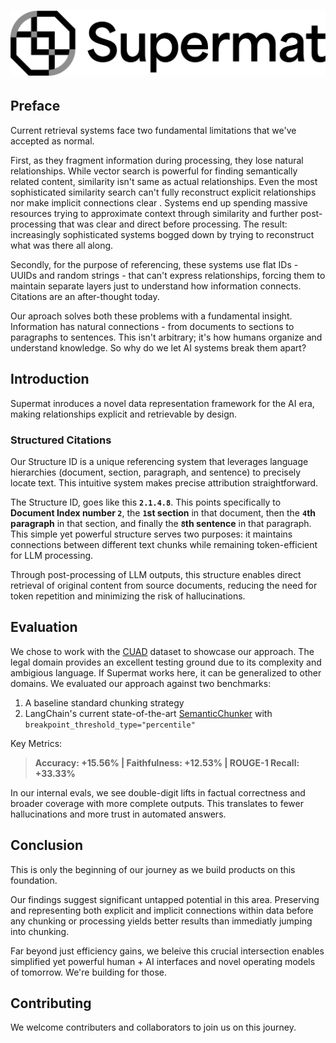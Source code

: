 # ![supermat](docs/assets/supermat-logo-black-sub.png "supermat")


## Preface

Current retrieval systems face two fundamental limitations that we've accepted as normal. 

First, as they fragment information during processing, they lose natural relationships. 
While vector search is powerful for finding semantically related content, similarity isn't same as actual relationships. Even the most sophisticated similarity search can't fully reconstruct explicit relationships nor make implicit connections clear . Systems end up spending massive resources trying to approximate context through similarity and further post-processing that was clear and direct before processing. 
The result:  increasingly sophisticated systems bogged down by trying to reconstruct what was there all along. 

Secondly, for the purpose of referencing, these systems use flat IDs - UUIDs and random strings - that can't express relationships, forcing them to maintain separate layers just to understand how information connects. Citations are an after-thought today.  

Our aproach solves both these problems with a fundamental insight. 
Information has natural connections - from documents to sections to paragraphs to sentences. This isn't arbitrary; it's how humans organize and understand knowledge. So why do we let AI systems break them apart? 

## Introduction

Supermat inroduces a novel data representation framework for the AI era, making relationships explicit and retrievable by design.


### Structured Citations

Our Structure ID is a unique referencing system that leverages language hierarchies (document, section, paragraph, and sentence) to precisely locate text. This intuitive system makes precise attribution straightforward.

The Structure ID, goes like this **`2.1.4.8`**. This points specifically to **Document Index number `2`**, the **`1`st section** in that document, then the **`4`th paragraph** in that section, and finally the **`8`th sentence** in that paragraph.
This simple yet powerful structure serves two purposes: it maintains connections between different text chunks while remaining token-efficient for LLM processing.

Through post-processing of LLM outputs, this structure enables direct retrieval of original content from source documents, reducing the need for token repetition and minimizing the risk of hallucinations.

## Evaluation

We chose to work with the [CUAD](https://www.atticusprojectai.org/cuad) dataset to showcase our approach. The legal domain provides an excellent testing ground due to its complexity and ambigious language. If Supermat works here, it can be generalized to other domains. We evaluated our approach against two benchmarks:

1. A baseline standard chunking strategy
2. LangChain's current state-of-the-art [SemanticChunker](https://python.langchain.com/api_reference/experimental/text_splitter/langchain_experimental.text_splitter.SemanticChunker.html) with `breakpoint_threshold_type="percentile"`

Key Metrics:

> **Accuracy: +15.56% | Faithfulness: +12.53% | ROUGE-1 Recall: +33.33%**

In our internal evals, we see double-digit lifts in factual correctness and broader coverage with more complete outputs. This translates to fewer hallucinations and more trust in automated answers.


## Conclusion

This is only the beginning of our journey as we build products on this foundation. 

Our findings suggest significant untapped potential in this area. Preserving and representing both explicit and implicit connections within data before any chunking or processing yields better results than immediatly jumping into chunking.

Far beyond just efficiency gains, we beleive this crucial intersection enables simplified yet powerful human + AI interfaces and novel operating models of tomorrow. We're building for those. 

## Contributing 

We welcome contributers and collaborators to join us on this journey. 
